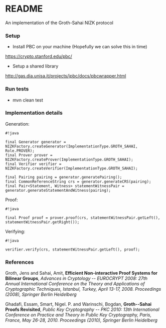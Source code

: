 # README #

An implementation of the Groth-Sahai NIZK protocol

### Setup ###

* Install PBC on your machine (Hopefully we can solve this in time)

https://crypto.stanford.edu/pbc/

* Setup a shared library

http://gas.dia.unisa.it/projects/jpbc/docs/pbcwrapper.html

### Run tests ###
* mvn clean test

### Implementation details ###
Generation:
```
#!java

final Generator generator = NIZKFactory.createGenerator(ImplementationType.GROTH_SAHAI, Role.PROVER);
final Prover prover = NIZKFactory.createProver(ImplementationType.GROTH_SAHAI);
final Verifier verifier = NIZKFactory.createVerifier(ImplementationType.GROTH_SAHAI);

final Pairing pairing = generator.generatePairing();
final CommonReferenceString crs = generator.generateCRS(pairing);
final Pair<Statement, Witness> statementWitnessPair = generator.generateStatementAndWitness(pairing);
```

Proof:
```
#!java

final Proof proof = prover.proof(crs, statementWitnessPair.getLeft(), statementWitnessPair.getRight());
```

Verifying:
```
#!java

verifier.verify(crs, statementWitnessPair.getLeft(), proof);
```

### References ###
Groth, Jens and Sahai, Amit, **Efficient Non-interactive Proof Systems for Bilinear Groups**, *Advances in Cryptology -- EUROCRYPT 2008: 27th Annual International Conference on the Theory and Applications of Cryptographic Techniques, Istanbul, Turkey, April 13-17, 2008. Proceedings (2008), Springer Berlin Heidelberg*

Ghadafi, Essam, Smart, Nigel. P. and Warinschi, Bogdan, **Groth--Sahai Proofs Revisited**, *Public Key Cryptography -- PKC 2010: 13th International Conference on Practice and Theory in Public Key Cryptography, Paris, France, May 26-28, 2010. Proceedings (2010), Springer Berlin Heidelberg*